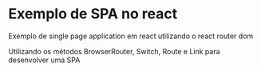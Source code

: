 <h1> Exemplo de SPA no react</h1>
<p>Exemplo de single page application em react utilizando o react router dom</p>
<p>Utilizando os métodos BrowserRouter, Switch, Route e Link para desenvolver uma SPA  </p>


